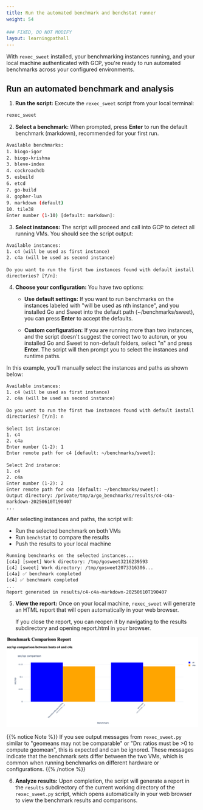 ```yaml
---
title: Run the automated benchmark and benchstat runner
weight: 54

### FIXED, DO NOT MODIFY
layout: learningpathall
---
```

With `rexec_sweet` installed, your benchmarking instances running, and your local machine authenticated with GCP, you're ready to run automated benchmarks across your configured environments.

## Run an automated benchmark and analysis

1. **Run the script:** Execute the `rexec_sweet` script from your local terminal:

```bash
rexec_sweet
```

2. **Select a benchmark:** When prompted, press **Enter** to run the default benchmark (markdown), recommended for your first run.

```bash
Available benchmarks:
1. biogo-igor
2. biogo-krishna
3. bleve-index
4. cockroachdb
5. esbuild
6. etcd
7. go-build
8. gopher-lua
9. markdown (default)
10. tile38
Enter number (1-10) [default: markdown]:
```

3. **Select instances:** The script will proceed and call into GCP to detect all running VMs. You should see the script output:

```output
Available instances:
1. c4 (will be used as first instance)
2. c4a (will be used as second instance)

Do you want to run the first two instances found with default install directories? [Y/n]:
```

4. **Choose your configuration:** You have two options:

   - **Use default settings:** If you want to run benchmarks on the instances labeled with "will be used as nth instance", and you installed Go and Sweet into the default path (~/benchmarks/sweet), you can press **Enter** to accept the defaults.

   - **Custom configuration:** If you are running more than two instances, and the script doesn't suggest the correct two to autorun, or you installed Go and Sweet to non-default folders, select "n" and press **Enter**. The script will then prompt you to select the instances and runtime paths.

In this example, you'll manually select the instances and paths as shown below:

```output
Available instances:
1. c4 (will be used as first instance)
2. c4a (will be used as second instance)

Do you want to run the first two instances found with default install directories? [Y/n]: n

Select 1st instance:
1. c4
2. c4a
Enter number (1-2): 1
Enter remote path for c4 [default: ~/benchmarks/sweet]:

Select 2nd instance:
1. c4
2. c4a
Enter number (1-2): 2
Enter remote path for c4a [default: ~/benchmarks/sweet]:
Output directory: /private/tmp/a/go_benchmarks/results/c4-c4a-markdown-20250610T190407
...
```

After selecting instances and paths, the script will:
   - Run the selected benchmark on both VMs
   - Run `benchstat` to compare the results
   - Push the results to your local machine

```output
Running benchmarks on the selected instances...
[c4a] [sweet] Work directory: /tmp/gosweet3216239593
[c4] [sweet] Work directory: /tmp/gosweet2073316306...
[c4a] ✅ benchmark completed
[c4] ✅ benchmark completed
...
Report generated in results/c4-c4a-markdown-20250610T190407
```

5. **View the report:** Once on your local machine, `rexec_sweet` will generate an HTML report that will open automatically in your web browser.

   If you close the report, you can reopen it by navigating to the results subdirectory and opening report.html in your browser.

![](images/run_auto/2.png)


{{% notice Note %}}
If you see output messages from `rexec_sweet.py` similar to "geomeans may not be comparable" or "Dn: ratios must be >0 to compute geomean", this is expected and can be ignored. These messages indicate that the benchmark sets differ between the two VMs, which is common when running benchmarks on different hardware or configurations.
{{% /notice %}}

6. **Analyze results:** Upon completion, the script will generate a report in the `results` subdirectory of the current working directory of the `rexec_sweet.py` script, which opens automatically in your web browser to view the benchmark results and comparisons.
